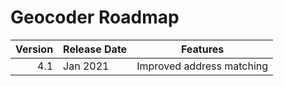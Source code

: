 # Geocoder Roadmap
Version | Release Date | Features
-------: | --------------- | -------------
4.1|Jan 2021|Improved address matching
